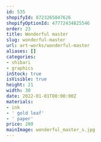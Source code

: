 ```yaml
---
id: 535
shopifyId: 8723265847626
shopifyOptionId: 47772434825546
order: 23
title: Wonderful master
slug: wonderful-master
url: art-works/wonderful-master
aliases: []
categories:
- shibari
- graphics
inStock: true
isVisible: true
height: 21
width: 30
date: 2022-01-01T00:00:00Z
materials:
- ink
- ' gold leaf'
- ' paper'
price: 200
mainImage: wonderful_master_s.jpg
---
```

